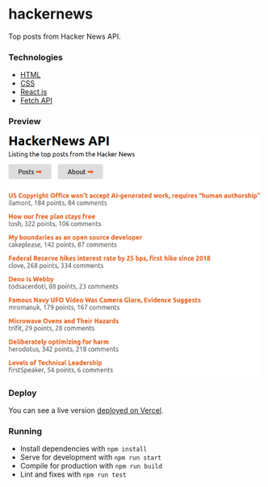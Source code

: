 # hackernews

Top posts from Hacker News API.

### Technologies

- [HTML](https://developer.mozilla.org/pt-BR/docs/Web/HTML)
- [CSS](https://developer.mozilla.org/pt-BR/docs/Web/CSS)
- [React.js](https://reactjs.org/)
- [Fetch API](https://developer.mozilla.org/pt-BR/docs/Web/API/Fetch_API)

### Preview

<img src="./public/preview.png" width="500"/>

### Deploy

You can see a live version [deployed on Vercel](https://hackernews-joziasmartini.vercel.app/).

### Running

- Install dependencies with `npm install`
- Serve for development with `npm run start`
- Compile for production with `npm run build`
- Lint and fixes with `npm run test`
